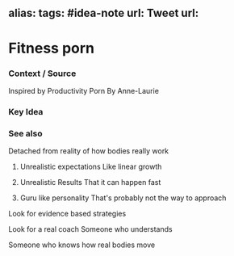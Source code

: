 alias: 
tags: #idea-note
url:
Tweet url: 
---
# Fitness porn

### Context / Source
Inspired by
Productivity Porn
By Anne-Laurie 

### Key Idea


### See also

Detached from reality of how bodies really work

1. Unrealistic expectations
Like linear growth

2. Unrealistic Results
That it can happen fast

3. Guru like personality
That's probably not the way to approach

Look for evidence based strategies

Look for a real coach
Someone who understands

Someone who knows how real bodies move